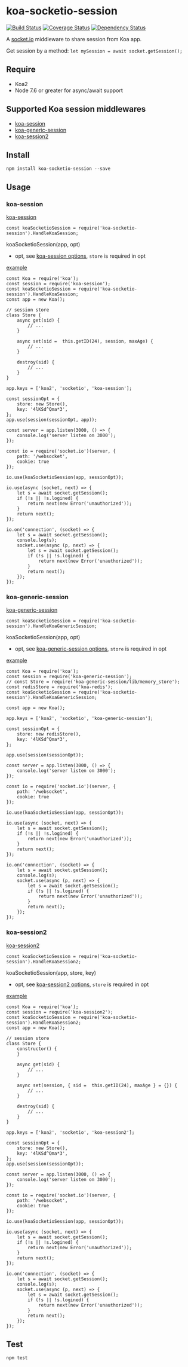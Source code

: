 # koa-socketio-session

[![Build Status](https://travis-ci.org/Dongss/koa-socketio-session.svg?branch=master)](https://travis-ci.org/Dongss/koa-socketio-session)
[![Coverage Status](https://coveralls.io/repos/github/Dongss/koa-socketio-session/badge.svg?branch=master)](https://coveralls.io/github/Dongss/koa-socketio-session?branch=master)
[![Dependency Status](https://dependencyci.com/github/Dongss/koa-socketio-session/badge)](https://dependencyci.com/github/Dongss/koa-socketio-session)


A [socket.io](https://socket.io/docs/) middleware to share session from Koa app.

Get session by a method: `let mySession = await socket.getSession();`

## Require

* Koa2
* Node 7.6 or greater for async/await support

## Supported Koa session middlewares

* [koa-session](https://github.com/koajs/session)
* [koa-generic-session](https://github.com/koajs/generic-session)
* [koa-session2](https://github.com/Secbone/koa-session2)

## Install

`npm install koa-socketio-session --save`

## Usage

### koa-session

[koa-session](https://github.com/koajs/session)

`const koaSocketioSession = require('koa-socketio-session').HandleKoaSession;`

koaSocketioSession(app, opt)

* opt, see [koa-session options](https://github.com/koajs/session#options), `store` is required in opt

[example](https://github.com/Dongss/koa-socketio-session/tree/master/examples/koa-session.example.js)

```
const Koa = require('koa');
const session = require('koa-session');
const koaSocketioSession = require('koa-socketio-session').HandleKoaSession;
const app = new Koa();

// session store
class Store {
    async get(sid) {
        // ...
    }

    async set(sid =  this.getID(24), session, maxAge) {
        // ...
    }

    destroy(sid) {
        // ...
    }
}

app.keys = ['koa2', 'socketio', 'koa-session'];

const sessionOpt = {
    store: new Store(),
    key: '4lKSd^Qma*3',
};
app.use(session(sessionOpt, app));

const server = app.listen(3000, () => {
    console.log('server listen on 3000');
});

const io = require('socket.io')(server, {
    path: '/websocket',
    cookie: true
});

io.use(koaSocketioSession(app, sessionOpt));

io.use(async (socket, next) => {
    let s = await socket.getSession();
    if (!s || !s.logined) {
        return next(new Error('unauthorized'));
    }
    return next();
});

io.on('connection', (socket) => {
    let s = await socket.getSession();
    console.log(s);
    socket.use(async (p, next) => {
        let s = await socket.getSession();
        if (!s || !s.logined) {
            return next(new Error('unauthorized'));
        }
        return next();
    });
});

```

### koa-generic-session

[koa-generic-session](https://github.com/koajs/generic-session)

`const koaSocketioSession = require('koa-socketio-session').HandleKoaGenericSession;`

koaSocketioSession(app, opt)

* opt, see [koa-generic-session options](https://github.com/koajs/generic-session#options), `store` is required in opt

[example](https://github.com/Dongss/koa-socketio-session/tree/master/examples/koa-generic-session.example.js)

```
const Koa = require('koa');
const session = require('koa-generic-session');
// const Store = require('koa-generic-session/lib/memory_store');
const redisStore = require('koa-redis');
const koaSocketioSession = require('koa-socketio-session').HandleKoaGenericSession;

const app = new Koa();

app.keys = ['koa2', 'socketio', 'koa-generic-session'];

const sessionOpt = {
    store: new redisStore(),
    key: '4lKSd^Qma*3',
};

app.use(session(sessionOpt));

const server = app.listen(3000, () => {
    console.log('server listen on 3000');
});

const io = require('socket.io')(server, {
    path: '/websocket',
    cookie: true
});

io.use(koaSocketioSession(app, sessionOpt));

io.use(async (socket, next) => {
    let s = await socket.getSession();
    if (!s || !s.logined) {
        return next(new Error('unauthorized'));
    }
    return next();
});

io.on('connection', (socket) => {
    let s = await socket.getSession();
    console.log(s);
    socket.use(async (p, next) => {
        let s = await socket.getSession();
        if (!s || !s.logined) {
            return next(new Error('unauthorized'));
        }
        return next();
    });
});

```

### koa-session2

[koa-session2](https://github.com/Secbone/koa-session2)

`const koaSocketioSession = require('koa-socketio-session').HandleKoaSession2;`

koaSocketioSession(app, store, key)

* opt, see [koa-session2 options](https://github.com/Secbone/koa-session2#options), `store` is required in opt

[example](https://github.com/Dongss/koa-socketio-session/tree/master/examples/koa-session2.example.js)

```
const Koa = require('koa');
const session = require('koa-session2');
const koaSocketioSession = require('koa-socketio-session').HandleKoaSession2;
const app = new Koa();

// session store
class Store {
    constructor() {
    }

    async get(sid) {
        // ...
    }

    async set(session, { sid =  this.getID(24), maxAge } = {}) {
        // ...
    }

    destroy(sid) {
        // ...
    }
}

app.keys = ['koa2', 'socketio', 'koa-session2'];

const sessionOpt = {
    store: new Store(),
    key: '4lKSd^Qma*3',
};
app.use(session(sessionOpt));

const server = app.listen(3000, () => {
    console.log('server listen on 3000');
});

const io = require('socket.io')(server, {
    path: '/websocket',
    cookie: true
});

io.use(koaSocketioSession(app, sessionOpt));

io.use(async (socket, next) => {
    let s = await socket.getSession();
    if (!s || !s.logined) {
        return next(new Error('unauthorized'));
    }
    return next();
});

io.on('connection', (socket) => {
    let s = await socket.getSession();
    console.log(s);
    socket.use(async (p, next) => {
        let s = await socket.getSession();
        if (!s || !s.logined) {
            return next(new Error('unauthorized'));
        }
        return next();
    });
});
```

## Test

`npm test`